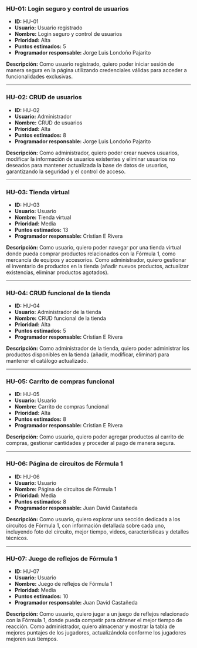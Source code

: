 ### HU-01: Login seguro y control de usuarios

- **ID:** HU-01
- **Usuario:** Usuario registrado
- **Nombre:** Login seguro y control de usuarios
- **Prioridad:** Alta
- **Puntos estimados:** 5
- **Programador responsable:** Jorge Luis Londoño Pajarito

**Descripción:**
Como usuario registrado, quiero poder iniciar sesión de manera segura en la página utilizando credenciales válidas para acceder a funcionalidades exclusivas.

---

### HU-02: CRUD de usuarios

- **ID:** HU-02
- **Usuario:** Administrador
- **Nombre:** CRUD de usuarios
- **Prioridad:** Alta
- **Puntos estimados:** 8
- **Programador responsable:** Jorge Luis Londoño Pajarito

**Descripción:**
Como administrador, quiero poder crear nuevos usuarios, modificar la información de usuarios existentes y eliminar usuarios no deseados para mantener actualizada la base de datos de usuarios, garantizando la seguridad y el control de acceso.

---

### HU-03: Tienda virtual

- **ID:** HU-03
- **Usuario:** Usuario
- **Nombre:** Tienda virtual
- **Prioridad:** Media
- **Puntos estimados:** 13
- **Programador responsable:** Cristian E Rivera

**Descripción:**
Como usuario, quiero poder navegar por una tienda virtual donde pueda comprar productos relacionados con la Fórmula 1, como mercancía de equipos y accesorios.
Como administrador, quiero gestionar el inventario de productos en la tienda (añadir nuevos productos, actualizar existencias, eliminar productos agotados).

---

### HU-04: CRUD funcional de la tienda

- **ID:** HU-04
- **Usuario:** Administrador de la tienda
- **Nombre:** CRUD funcional de la tienda
- **Prioridad:** Alta
- **Puntos estimados:** 5
- **Programador responsable:** Cristian E Rivera

**Descripción:**
Como administrador de la tienda, quiero poder administrar los productos disponibles en la tienda (añadir, modificar, eliminar) para mantener el catálogo actualizado.

---

### HU-05: Carrito de compras funcional

- **ID:** HU-05
- **Usuario:** Usuario
- **Nombre:** Carrito de compras funcional
- **Prioridad:** Alta
- **Puntos estimados:** 8
- **Programador responsable:** Cristian E Rivera

**Descripción:**
Como usuario, quiero poder agregar productos al carrito de compras, gestionar cantidades y proceder al pago de manera segura.

---

### HU-06: Página de circuitos de Fórmula 1

- **ID:** HU-06
- **Usuario:** Usuario
- **Nombre:** Página de circuitos de Fórmula 1
- **Prioridad:** Media
- **Puntos estimados:** 8
- **Programador responsable:** Juan David Castañeda 

**Descripción:**
Como usuario, quiero explorar una sección dedicada a los circuitos de Fórmula 1, con información detallada sobre cada uno, incluyendo foto del circuito, mejor tiempo, videos, características y detalles técnicos.

---

### HU-07: Juego de reflejos de Fórmula 1

- **ID:** HU-07
- **Usuario:** Usuario
- **Nombre:** Juego de reflejos de Fórmula 1
- **Prioridad:** Media
- **Puntos estimados:** 10
- **Programador responsable:** Juan David Castañeda 

**Descripción:**
Como usuario, quiero jugar a un juego de reflejos relacionado con la Fórmula 1, donde pueda competir para obtener el mejor tiempo de reacción.
Como administrador, quiero almacenar y mostrar la tabla de mejores puntajes de los jugadores, actualizándola conforme los jugadores mejoren sus tiempos.

